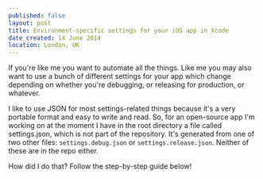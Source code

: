 ```yaml
---
published: false
layout: post
title: Environment-specific settings for your iOS app in Xcode
date_created: 14 June 2014
location: London, UK
---
```


If you're like me you want to automate all the things. Like me you may also want to use a bunch of different settings for your app which change depending on whether you're debugging, or releasing for production, or whatever.

I like to use JSON for most settings-related things because it's a very portable format and easy to write and read. So, for an open-source app I'm working on at the moment I have in the root directory a file called settings.json, which is not part of the repository. It's generated from one of two other files: `settings.debug.json` or `settings.release.json`. Neither of these are in the repo either.

How did I do that? Follow the step-by-step guide below!